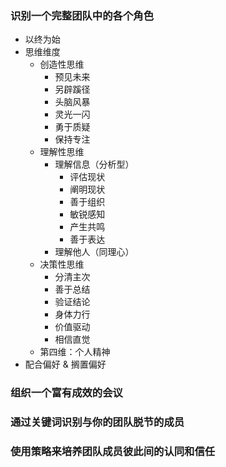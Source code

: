 ### 识别一个完整团队中的各个角色
- 以终为始
- 思维维度
	- 创造性思维
		- 预见未来
		- 另辟蹊径
		- 头脑风暴
		- 灵光一闪
		- 勇于质疑
		- 保持专注
	- 理解性思维
		- 理解信息（分析型）
			- 评估现状
			- 阐明现状
			- 善于组织
			- 敏锐感知
			- 产生共鸣
			- 善于表达			
		- 理解他人（同理心）
	- 决策性思维
		- 分清主次
		- 善于总结
		- 验证结论
		- 身体力行
		- 价值驱动
		- 相信直觉
  - 第四维：个人精神
- 配合偏好 & 搁置偏好

### 组织一个富有成效的会议
### 通过关键词识别与你的团队脱节的成员
### 使用策略来培养团队成员彼此间的认同和信任
